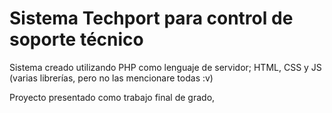 # Sistema Techport para control de soporte técnico

Sistema creado utilizando PHP como lenguaje de servidor; HTML, CSS y JS (varias librerías, pero no las mencionare todas :v)

Proyecto presentado como trabajo final de grado,
